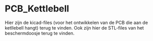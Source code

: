 # PCB_Kettlebell
Hier zijn de kicad-files (voor het ontwikkelen van de PCB die aan de ketllebell hangt) terug te vinden. Ook zijn hier de STL-files van het beschermdoosje terug te vinden. 

